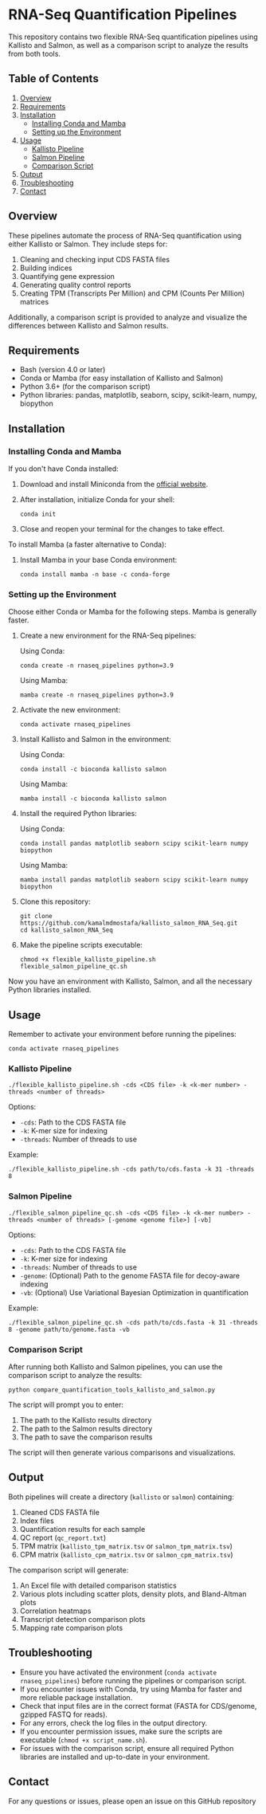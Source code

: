 # RNA-Seq Quantification Pipelines

This repository contains two flexible RNA-Seq quantification pipelines using Kallisto and Salmon, as well as a comparison script to analyze the results from both tools.

## Table of Contents

1. [Overview](#overview)
2. [Requirements](#requirements)
3. [Installation](#installation)
   - [Installing Conda and Mamba](#installing-conda-and-mamba)
   - [Setting up the Environment](#setting-up-the-environment)
4. [Usage](#usage)
   - [Kallisto Pipeline](#kallisto-pipeline)
   - [Salmon Pipeline](#salmon-pipeline)
   - [Comparison Script](#comparison-script)
5. [Output](#output)
6. [Troubleshooting](#troubleshooting)
7. [Contact](#contact)

## Overview

These pipelines automate the process of RNA-Seq quantification using either Kallisto or Salmon. They include steps for:

1. Cleaning and checking input CDS FASTA files
2. Building indices
3. Quantifying gene expression
4. Generating quality control reports
5. Creating TPM (Transcripts Per Million) and CPM (Counts Per Million) matrices

Additionally, a comparison script is provided to analyze and visualize the differences between Kallisto and Salmon results.

## Requirements

- Bash (version 4.0 or later)
- Conda or Mamba (for easy installation of Kallisto and Salmon)
- Python 3.6+ (for the comparison script)
- Python libraries: pandas, matplotlib, seaborn, scipy, scikit-learn, numpy, biopython

## Installation

### Installing Conda and Mamba

If you don't have Conda installed:

1. Download and install Miniconda from the [official website](https://docs.conda.io/en/latest/miniconda.html).

2. After installation, initialize Conda for your shell:
   ```
   conda init
   ```

3. Close and reopen your terminal for the changes to take effect.

To install Mamba (a faster alternative to Conda):

1. Install Mamba in your base Conda environment:
   ```
   conda install mamba -n base -c conda-forge
   ```

### Setting up the Environment

Choose either Conda or Mamba for the following steps. Mamba is generally faster.

1. Create a new environment for the RNA-Seq pipelines:

   Using Conda:
   ```
   conda create -n rnaseq_pipelines python=3.9
   ```

   Using Mamba:
   ```
   mamba create -n rnaseq_pipelines python=3.9
   ```

2. Activate the new environment:
   ```
   conda activate rnaseq_pipelines
   ```

3. Install Kallisto and Salmon in the environment:

   Using Conda:
   ```
   conda install -c bioconda kallisto salmon
   ```

   Using Mamba:
   ```
   mamba install -c bioconda kallisto salmon
   ```

4. Install the required Python libraries:

   Using Conda:
   ```
   conda install pandas matplotlib seaborn scipy scikit-learn numpy biopython
   ```

   Using Mamba:
   ```
   mamba install pandas matplotlib seaborn scipy scikit-learn numpy biopython
   ```

5. Clone this repository:
   ```
   git clone https://github.com/kamalmdmostafa/kallisto_salmon_RNA_Seq.git
   cd kallisto_salmon_RNA_Seq
   ```

6. Make the pipeline scripts executable:
   ```
   chmod +x flexible_kallisto_pipeline.sh flexible_salmon_pipeline_qc.sh
   ```

Now you have an environment with Kallisto, Salmon, and all the necessary Python libraries installed.

## Usage

Remember to activate your environment before running the pipelines:

```
conda activate rnaseq_pipelines
```

### Kallisto Pipeline

```
./flexible_kallisto_pipeline.sh -cds <CDS file> -k <k-mer number> -threads <number of threads>
```

Options:
- `-cds`: Path to the CDS FASTA file
- `-k`: K-mer size for indexing
- `-threads`: Number of threads to use

Example:
```
./flexible_kallisto_pipeline.sh -cds path/to/cds.fasta -k 31 -threads 8
```

### Salmon Pipeline

```
./flexible_salmon_pipeline_qc.sh -cds <CDS file> -k <k-mer number> -threads <number of threads> [-genome <genome file>] [-vb]
```

Options:
- `-cds`: Path to the CDS FASTA file
- `-k`: K-mer size for indexing
- `-threads`: Number of threads to use
- `-genome`: (Optional) Path to the genome FASTA file for decoy-aware indexing
- `-vb`: (Optional) Use Variational Bayesian Optimization in quantification

Example:
```
./flexible_salmon_pipeline_qc.sh -cds path/to/cds.fasta -k 31 -threads 8 -genome path/to/genome.fasta -vb
```

### Comparison Script

After running both Kallisto and Salmon pipelines, you can use the comparison script to analyze the results:

```
python compare_quantification_tools_kallisto_and_salmon.py
```

The script will prompt you to enter:
1. The path to the Kallisto results directory
2. The path to the Salmon results directory
3. The path to save the comparison results

The script will then generate various comparisons and visualizations.

## Output

Both pipelines will create a directory (`kallisto` or `salmon`) containing:

1. Cleaned CDS FASTA file
2. Index files
3. Quantification results for each sample
4. QC report (`qc_report.txt`)
5. TPM matrix (`kallisto_tpm_matrix.tsv` or `salmon_tpm_matrix.tsv`)
6. CPM matrix (`kallisto_cpm_matrix.tsv` or `salmon_cpm_matrix.tsv`)

The comparison script will generate:

1. An Excel file with detailed comparison statistics
2. Various plots including scatter plots, density plots, and Bland-Altman plots
3. Correlation heatmaps
4. Transcript detection comparison plots
5. Mapping rate comparison plots

## Troubleshooting

- Ensure you have activated the environment (`conda activate rnaseq_pipelines`) before running the pipelines or comparison script.
- If you encounter issues with Conda, try using Mamba for faster and more reliable package installation.
- Check that input files are in the correct format (FASTA for CDS/genome, gzipped FASTQ for reads).
- For any errors, check the log files in the output directory.
- If you encounter permission issues, make sure the scripts are executable (`chmod +x script_name.sh`).
- For issues with the comparison script, ensure all required Python libraries are installed and up-to-date in your environment.

## Contact

For any questions or issues, please open an issue on this GitHub repository
